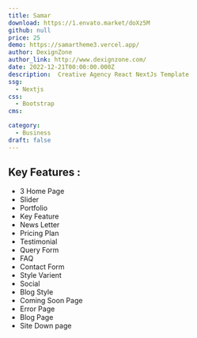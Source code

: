```yaml
---
title: Samar
download: https://1.envato.market/doXz5M
github: null
price: 25
demo: https://samartheme3.vercel.app/
author: DexignZone
author_link: http://www.dexignzone.com/
date: 2022-12-21T00:00:00.000Z
description:  Creative Agency React NextJs Template 
ssg:
  - Nextjs
css:
  - Bootstrap
cms:

category:
  - Business
draft: false
---
```

## Key Features :

- 3 Home Page
- Slider
- Portfolio
- Key Feature
- News Letter
- Pricing Plan
- Testimonial
- Query Form
- FAQ
- Contact Form
- Style Varient
- Social
- Blog Style
- Coming Soon Page
- Error Page
- Blog Page
- Site Down page

